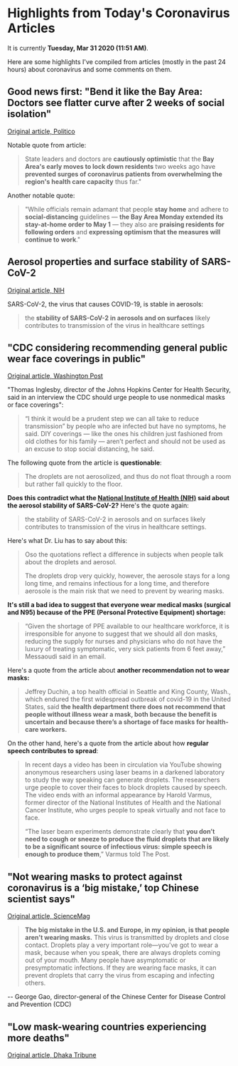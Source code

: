 # Highlights from Today's Coronavirus Articles

It is currently **Tuesday, Mar 31 2020 (11:51 AM)**.

Here are some highlights I've compiled from articles (mostly in the past 24 hours) about coronavirus and some comments on them.

## Good news first: "Bend it like the Bay Area: Doctors see flatter curve after 2 weeks of social isolation"

[Original article, Politico](https://www.politico.com/states/california/story/2020/03/30/bend-it-like-the-bay-area-doctors-see-flatter-curve-after-2-weeks-of-social-isolation-1269663)

Notable quote from article:

> State leaders and doctors are **cautiously optimistic** that the **Bay Area's early moves to lock down residents** two weeks ago have **prevented surges of coronavirus patients from overwhelming the region's health care capacity** thus far."

Another notable quote:

> "While officials remain adamant that people **stay home** and adhere to **social-distancing** guidelines — **the Bay Area Monday extended its stay-at-home order to May 1** — they also are **praising residents for following orders** and **expressing optimism that the measures will continue to work**."

## Aerosol properties and surface stability of SARS-CoV-2

[Original article, NIH](https://www.nih.gov/news-events/news-releases/new-coronavirus-stable-hours-surfaces)

SARS-CoV-2, the virus that causes COVID-19, is stable in aerosols:

> the **stability of SARS-CoV-2 in aerosols and on surfaces** likely contributes to transmission of the virus in healthcare settings

## "CDC considering recommending general public wear face coverings in public"

[Original article, Washington Post](https://www.washingtonpost.com/health/cdc-considering-recommending-general-public-wear-face-coverings-in-public/2020/03/30/6a3e495c-7280-11ea-87da-77a8136c1a6d_story.html?utm_source=reddit.com)

"Thomas Inglesby, director of the Johns Hopkins Center for Health Security, said in an interview the CDC should urge people to use nonmedical masks or face coverings":

> “I think it would be a prudent step we can all take to reduce transmission” by people who are infected but have no symptoms, he said. DIY coverings — like the ones his children just fashioned from old clothes for his family — aren’t perfect and should not be used as an excuse to stop social distancing, he said.

The following quote from the article is **questionable**:

> The droplets are not aerosolized, and thus do not float through a room but rather fall quickly to the floor.

**Does this contradict what the [National Institute of Health (NIH)](https://www.nih.gov/news-events/news-releases/new-coronavirus-stable-hours-surfaces) said about the aerosol stability of SARS-CoV-2?** Here's the quote again:

> the stability of SARS-CoV-2 in aerosols and on surfaces likely contributes to transmission of the virus in healthcare settings.

Here's what Dr. Liu has to say about this:

> Oso the quotations reflect a difference in subjects when people talk about the droplets and aerosol.
>
> The droplets drop very quickly, however, the aerosole stays for a long long time, and remains infectious for a long time, and therefore aerosole is the main risk that we need to prevent by wearing masks.

**It's still a bad idea to suggest that everyone wear medical masks (surgical and N95) because of the PPE (Personal Protective Equipment) shortage:**

> “Given the shortage of PPE available to our healthcare workforce, it is irresponsible for anyone to suggest that we should all don masks, reducing the supply for nurses and physicians who do not have the luxury of treating symptomatic, very sick patients from 6 feet away,” Messaoudi said in an email.

Here's a quote from the article about **another recommendation not to wear masks:**

> Jeffrey Duchin, a top health official in Seattle and King County, Wash., which endured the first widespread outbreak of covid-19 in the United States, said **the health department there does not recommend that people without illness wear a mask, both because the benefit is uncertain and because there’s a shortage of face masks for health-care workers.**

On the other hand, here's a quote from the article about how **regular speech contributes to spread**:

> In recent days a video has been in circulation via YouTube showing anonymous researchers using laser beams in a darkened laboratory to study the way speaking can generate droplets. The researchers urge people to cover their faces to block droplets caused by speech. The video ends with an informal appearance by Harold Varmus, former director of the National Institutes of Health and the National Cancer Institute, who urges people to speak virtually and not face to face.
> 
> “The laser beam experiments demonstrate clearly that **you don’t need to cough or sneeze to produce the fluid droplets that are likely to be a significant source of infectious virus: simple speech is enough to produce them**,” Varmus told The Post.

## "Not wearing masks to protect against coronavirus is a ‘big mistake,’ top Chinese scientist says"

[Original article, ScienceMag](https://www.sciencemag.org/news/2020/03/not-wearing-masks-protect-against-coronavirus-big-mistake-top-chinese-scientist-says)

> **The big mistake in the U.S. and Europe, in my opinion, is that people aren’t wearing masks.** This virus is transmitted by droplets and close contact. Droplets play a very important role—you’ve got to wear a mask, because when you speak, there are always droplets coming out of your mouth. Many people have asymptomatic or presymptomatic infections. If they are wearing face masks, it can prevent droplets that carry the virus from escaping and infecting others.

-- George Gao, director-general of the Chinese Center for Disease Control and Prevention (CDC)

## "Low mask-wearing countries experiencing more deaths"

[Original article, Dhaka Tribune](https://www.dhakatribune.com/world/2020/03/31/coronavirus-low-mask-wearing-countries-experiencing-more-deaths?__cf_chl_jschl_tk__=19566fd7410d0175d0ceac48ee82515a066a1419-1585682611-0-AVXhoM1E7C2csr9DHshu2xQ2wj03LKvtjg9l9yQfAMC3P1qsrEBWqm7fBn6NZN4nIZeWkcMftlY91SG1l3jc5_-fWZtsbn4QW2XFQ2Yhfw2udL8xpoIKEznfpSJbyaxH_hqWubopxMZViQXOPkH0-0BZPhl5FOKu_ATwQ-SnFp_EWgEttQOvHtDw05Ul1XZ296-DQH0BYqF-EKNboALjq2VmurUzM57PtFhyf_ZS7y2n_o_vyZi52fyzigT8chb_SxpYfX-lGWASSf9vN7eYtnr9IRnzYuQ_vFC9ChTaMxcXZjZlbT81dtrb3oznxRSrAM035VkW3nnDy5sncdoR6RDmNuMBAbd0NWlwxMbl2b9t7yWqiVAe_wNGCcTItWlDqA)

